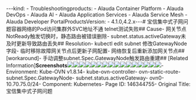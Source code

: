 ---kind:   - Troubleshootingproducts:    - Alauda Container Platform   - Alauda DevOps   - Alauda AI   - Alauda Application Services   - Alauda Service Mesh   - Alauda Developer PortalProductsVersion:   - 4.1.0,4.2.x---<!-- A type of document that involves encountering a fault, diag...it, performing root cause analysis, and providing solutions. --># 宝信集中式子网问题容器网络的Pod访问集群外SVC地址不通 telnet测试失败## Cause- 网关节点NotReady触发切换时，静态路由被错误删除- subnet.status.activeGateway未及时更新导致路由丢失## Resolution- kubectl edit subnet 修改GatewayNode字段- 临时移除故障网关节点后更新子网配置- 网络恢复后重新添加网关节点## [workaround]- 手动调整subnet.Spec.GatewayNode触发路由重建## [Related Information]**Screenshots**![](assets/bao-xin-ji-zhong-shi-zi-wang-wen-ti/image2023-4-24_14-52-15.png)![](assets/bao-xin-ji-zhong-shi-zi-wang-wen-ti/image2023-4-24_14-12-0.png)![](assets/bao-xin-ji-zhong-shi-zi-wang-wen-ti/image2023-4-24_14-12-11.png)![](assets/bao-xin-ji-zhong-shi-zi-wang-wen-ti/image2023-4-24_14-12-15.png)![](assets/bao-xin-ji-zhong-shi-zi-wang-wen-ti/image2023-4-24_14-13-10.png)![](assets/bao-xin-ji-zhong-shi-zi-wang-wen-ti/image2023-4-24_14-13-18.png)![](assets/bao-xin-ji-zhong-shi-zi-wang-wen-ti/image2023-4-24_14-50-42.png)![](assets/bao-xin-ji-zhong-shi-zi-wang-wen-ti/image2023-4-24_14-51-22.png)![](assets/bao-xin-ji-zhong-shi-zi-wang-wen-ti/image2023-4-24_14-54-31.png)![](assets/bao-xin-ji-zhong-shi-zi-wang-wen-ti/image2023-4-24_14-53-18.png)![](assets/bao-xin-ji-zhong-shi-zi-wang-wen-ti/image2023-4-24_14-53-34.png)![](assets/bao-xin-ji-zhong-shi-zi-wang-wen-ti/image2023-4-24_14-53-41.png)![](assets/bao-xin-ji-zhong-shi-zi-wang-wen-ti/image2023-4-24_14-55-4.png)![](assets/bao-xin-ji-zhong-shi-zi-wang-wen-ti/image2023-4-24_14-56-12.png)![](assets/bao-xin-ji-zhong-shi-zi-wang-wen-ti/image2023-4-24_14-57-42.png)![](assets/bao-xin-ji-zhong-shi-zi-wang-wen-ti/image2023-4-24_15-0-16.png)- Environment: Kube-OVN v1.8.14- kube-ovn-controller- ovn-static-route- subnet.Spec.GatewayNode- subnet.status.activeGateway- ovn0- 10.70.75.0/24- Component: Kubernetes- Page ID: 146344755- Original Title: 宝信集中式子网问题